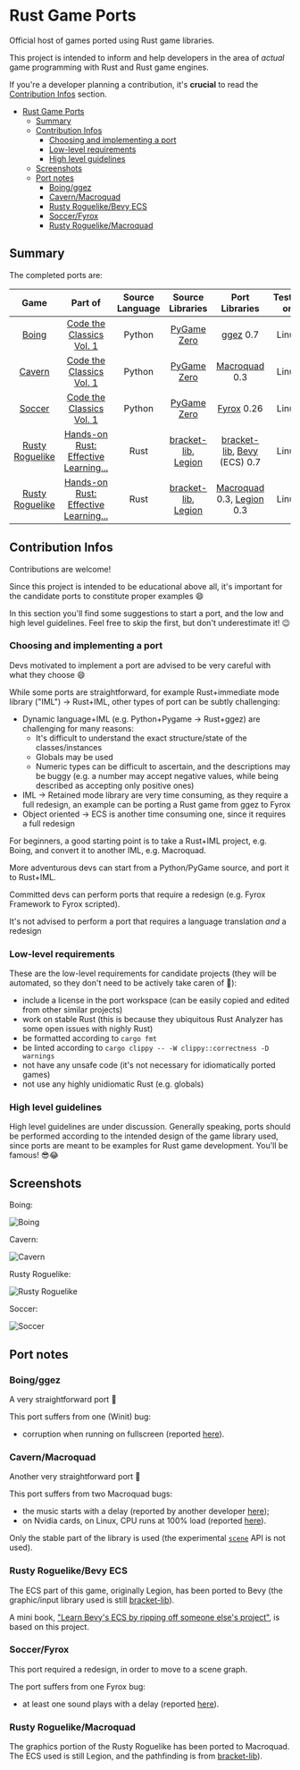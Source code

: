 # Rust Game Ports

Official host of games ported using Rust game libraries.

This project is intended to inform and help developers in the area of *actual* game programming with Rust and Rust game engines.

If you're a developer planning a contribution, it's **crucial** to read the [Contribution Infos](#contribution-infos) section.

- [Rust Game Ports](#rust-game-ports)
  - [Summary](#summary)
  - [Contribution Infos](#contribution-infos)
    - [Choosing and implementing a port](#choosing-and-implementing-a-port)
    - [Low-level requirements](#low-level-requirements)
    - [High level guidelines](#high-level-guidelines)
  - [Screenshots](#screenshots)
  - [Port notes](#port-notes)
    - [Boing/ggez](#boingggez)
    - [Cavern/Macroquad](#cavernmacroquad)
    - [Rusty Roguelike/Bevy ECS](#rusty-roguelikebevy-ecs)
    - [Soccer/Fyrox](#soccerfyrox)
    - [Rusty Roguelike/Macroquad](#rusty-roguelikemacroquad)

## Summary

The completed ports are:

<!-- Add new releases at the bottom; this makes more likely to found outdated ports at the top -->

|                Game                |                                   Part of                                    | Source Language |               Source Libraries               |                   Port Libraries                   | Tested on |
| :--------------------------------: | :--------------------------------------------------------------------------: | :-------------: | :------------------------------------------: | :------------------------------------------------: | :-------: |
|           [Boing][Boing]           |             [Code the Classics Vol. 1][Code the Classics Vol. 1]             |     Python      |          [PyGame Zero][PyGame Zero]          |                  [ggez][ggez] 0.7                  |   Linux   |
|          [Cavern][Cavern]          |             [Code the Classics Vol. 1][Code the Classics Vol. 1]             |     Python      |          [PyGame Zero][PyGame Zero]          |             [Macroquad][Macroquad] 0.3             |   Linux   |
|          [Soccer][Soccer]          |             [Code the Classics Vol. 1][Code the Classics Vol. 1]             |     Python      |          [PyGame Zero][PyGame Zero]          |                [Fyrox][Fyrox] 0.26                 |   Linux   |
| [Rusty Roguelike][Rusty Roguelike] | [Hands-on Rust: Effective Learning...][Hands-on Rust: Effective Learning...] |      Rust       | [bracket-lib][bracket-lib], [Legion][Legion] | [bracket-lib][bracket-lib], [Bevy][Bevy] (ECS) 0.7 |   Linux   |
| [Rusty Roguelike][Rusty Roguelike] | [Hands-on Rust: Effective Learning...][Hands-on Rust: Effective Learning...] |      Rust       | [bracket-lib][bracket-lib], [Legion][Legion] |  [Macroquad][Macroquad] 0.3, [Legion][Legion] 0.3  |   Linux   |

<!-- Keep the entries of each group sorted by name -->

<!-- Game -->

[Boing]: https://github.com/Wireframe-Magazine/Code-the-Classics/tree/master/boing-master
[Cavern]: https://github.com/Wireframe-Magazine/Code-the-Classics/tree/master/cavern-master
[Rusty Roguelike]: https://github.com/thebracket/HandsOnRust
[Soccer]: https://github.com/Wireframe-Magazine/Code-the-Classics/tree/master/soccer-master

<!-- Part of... -->

[Code the Classics Vol. 1]: https://wireframe.raspberrypi.org/books/code-the-classics1
[Hands-on Rust: Effective Learning...]: https://pragprog.com/titles/hwrust/hands-on-rust

<!-- Source Libraries -->

[bracket-lib]: https://github.com/amethyst/bracket-lib
[Legion]: https://github.com/amethyst/legion
[PyGame Zero]: https://pygame-zero.readthedocs.io/en/stable

<!-- Port Libraries -->

[Bevy]: https://github.com/bevyengine/bevy
[Fyrox]: https://github.com/FyroxEngine/Fyrox
[ggez]: https://github.com/ggez/ggez
[Macroquad]: https://github.com/not-fl3/macroquad

## Contribution Infos

Contributions are welcome!

Since this project is intended to be educational above all, it's important for the candidate ports to constitute proper examples 😄

In this section you'll find some suggestions to start a port, and the low and high level guidelines. Feel free to skip the first, but don't underestimate it! 😉

### Choosing and implementing a port

Devs motivated to implement a port are advised to be very careful with what they choose 😄

While some ports are straightforward, for example Rust+immediate mode library ("IML") -> Rust+IML, other types of port can be subtly challenging:

- Dynamic language+IML (e.g. Python+Pygame -> Rust+ggez) are challenging for many reasons:
  - It's difficult to understand the exact structure/state of the classes/instances
  - Globals may be used
  - Numeric types can be difficult to ascertain, and the descriptions may be buggy (e.g. a number may accept negative values, while being described as accepting only positive ones)
- IML -> Retained mode library are very time consuming, as they require a full redesign, an example can be porting a Rust game from ggez to Fyrox
- Object oriented -> ECS is another time consuming one, since it requires a full redesign

For beginners, a good starting point is to take a Rust+IML project, e.g. Boing, and convert it to another IML, e.g. Macroquad.

More adventurous devs can start from a Python/PyGame source, and port it to Rust+IML.

Committed devs can perform ports that require a redesign (e.g. Fyrox Framework to Fyrox scripted).

It's not advised to perform a port that requires a language translation _and_ a redesign

### Low-level requirements

These are the low-level requirements for candidate projects (they will be automated, so they don't need to be actively take caren of 🙂):

- include a license in the port workspace (can be easily copied and edited from other similar projects)
- work on stable Rust (this is because they ubiquitous Rust Analyzer has some open issues with nighly Rust)
- be formatted according to `cargo fmt`
- be linted according to `cargo clippy -- -W clippy::correctness -D warnings`
- not have any unsafe code (it's not necessary for idiomatically ported games)
- not use any highly unidiomatic Rust (e.g. globals)

### High level guidelines

High level guidelines are under discussion. Generally speaking, ports should be performed according to the intended design of the game library used, since ports are meant to be examples for Rust game development. You'll be famous! 😎😂

## Screenshots

<!-- Keep the entries sorted by name -->

Boing:

![Boing](/images/readme/boing.png?raw=true)

Cavern:

![Cavern](/images/readme/cavern.png?raw=true)

Rusty Roguelike:

![Rusty Roguelike](/images/readme/rusty_roguelike.png?raw=true)

Soccer:

![Soccer](/images/readme/soccer.png?raw=true)

## Port notes

### Boing/ggez

A very straightforward port 🙂

This port suffers from one (Winit) bug:

- corruption when running on fullscreen (reported [here](https://github.com/ggez/ggez/issues/1066)).

### Cavern/Macroquad

Another very straightforward port 🙂

This port suffers from two Macroquad bugs:

- the music starts with a delay (reported by another developer [here](https://github.com/not-fl3/macroquad/issues/440));
- on Nvidia cards, on Linux, CPU runs at 100% load (reported [here](https://github.com/not-fl3/macroquad/issues/275#issuecomment-939525290)).

Only the stable part of the library is used (the experimental [`scene`](https://github.com/not-fl3/macroquad/blob/master/src/experimental/scene.rs) API is not used).

### Rusty Roguelike/Bevy ECS

The ECS part of this game, originally Legion, has been ported to Bevy (the graphic/input library used is still [bracket-lib](https://github.com/amethyst/bracket-lib)).

A mini book, ["Learn Bevy's ECS by ripping off someone else's project"](https://saveriomiroddi.github.io/learn_bevy_ecs_by_ripping_off), is based on this project.

### Soccer/Fyrox

This port required a redesign, in order to move to a scene graph.

The port suffers from one Fyrox bug:

- at least one sound plays with a delay (reported [here](https://github.com/FyroxEngine/Fyrox/issues/324)).

### Rusty Roguelike/Macroquad

The graphics portion of the Rusty Roguelike has been ported to Macroquad. The ECS used is still Legion, and the pathfinding is from [bracket-lib](https://github.com/amethyst/bracket-lib)).
